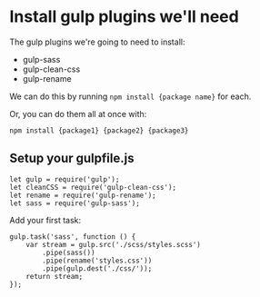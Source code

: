 # Install gulp plugins we'll need

The gulp plugins we're going to need to install:

- gulp-sass
- gulp-clean-css
- gulp-rename

We can do this by running `npm install {package name}` for each.

Or, you can do them all at once with:

`npm install {package1} {package2} {package3}`

## Setup your gulpfile.js

```
let gulp = require('gulp');
let cleanCSS = require('gulp-clean-css');
let rename = require('gulp-rename');
let sass = require('gulp-sass');
```

Add your first task:

```
gulp.task('sass', function () {
    var stream = gulp.src('./scss/styles.scss')
        .pipe(sass())
        .pipe(rename('styles.css'))
        .pipe(gulp.dest('./css/'));
    return stream;
});
```

